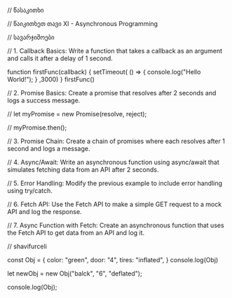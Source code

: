 // წასაკითხი

//     წაიკითხეთ თავი XI - Asynchronous Programming

// სავარჯიშოები

//  1.  Callback Basics: Write a function that takes a callback as an argument and calls it after a delay of 1 second.

function firstFunc(callback) {
setTimeout( () => { console.log("Hello World!"); } ,3000)
}
firstFunc()

//  2.   Promise Basics: Create a promise that resolves after 2 seconds and logs a success message.

// let myPromise = new Promise(resolve, reject);

// myPromise.then();

//  3.   Promise Chain: Create a chain of promises where each resolves after 1 second and logs a message.

//  4.   Async/Await: Write an asynchronous function using async/await that simulates fetching data from an API after 2 seconds.
   
//  5.   Error Handling: Modify the previous example to include error handling using try/catch.

//  6.   Fetch API: Use the Fetch API to make a simple GET request to a mock API and log the response.

//  7.   Async Function with Fetch: Create an asynchronous function that uses the Fetch API to get data from an API and log it.



// shavifurceli

const Obj = {
    color: "green",
    door: "4",
    tires: "inflated",
}
console.log(Obj)

let newObj = new Obj("balck", "6", "deflated");

console.log(Obj);